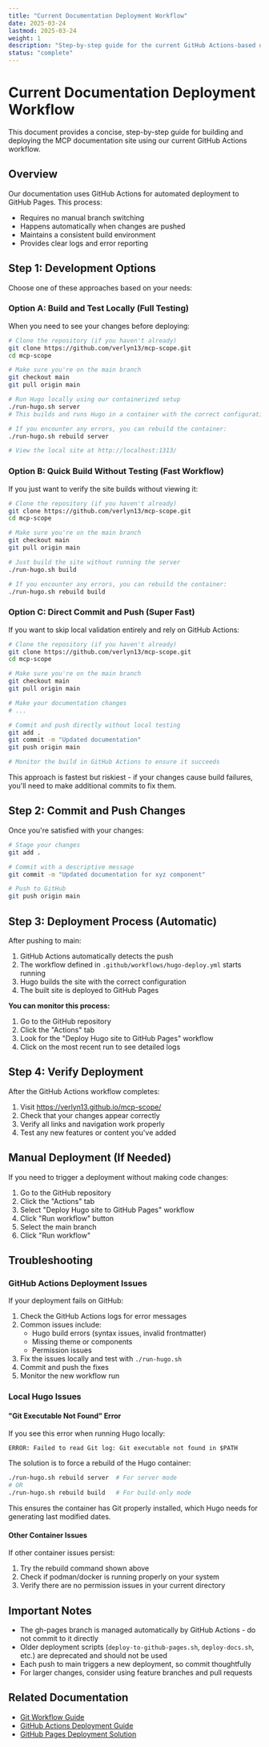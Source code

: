 ```yaml
---
title: "Current Documentation Deployment Workflow"
date: 2025-03-24
lastmod: 2025-03-24
weight: 1
description: "Step-by-step guide for the current GitHub Actions-based deployment workflow"
status: "complete"
---
```


# Current Documentation Deployment Workflow

This document provides a concise, step-by-step guide for building and deploying the MCP documentation site using our current GitHub Actions workflow.

## Overview

Our documentation uses GitHub Actions for automated deployment to GitHub Pages. This process:
- Requires no manual branch switching
- Happens automatically when changes are pushed
- Maintains a consistent build environment
- Provides clear logs and error reporting

## Step 1: Development Options

Choose one of these approaches based on your needs:

### Option A: Build and Test Locally (Full Testing)

When you need to see your changes before deploying:

```bash
# Clone the repository (if you haven't already)
git clone https://github.com/verlyn13/mcp-scope.git
cd mcp-scope

# Make sure you're on the main branch
git checkout main
git pull origin main

# Run Hugo locally using our containerized setup
./run-hugo.sh server
# This builds and runs Hugo in a container with the correct configuration

# If you encounter any errors, you can rebuild the container:
./run-hugo.sh rebuild server

# View the local site at http://localhost:1313/
```

### Option B: Quick Build Without Testing (Fast Workflow)

If you just want to verify the site builds without viewing it:

```bash
# Clone the repository (if you haven't already)
git clone https://github.com/verlyn13/mcp-scope.git
cd mcp-scope

# Make sure you're on the main branch
git checkout main
git pull origin main

# Just build the site without running the server
./run-hugo.sh build

# If you encounter any errors, you can rebuild the container:
./run-hugo.sh rebuild build
```

### Option C: Direct Commit and Push (Super Fast)

If you want to skip local validation entirely and rely on GitHub Actions:

```bash
# Clone the repository (if you haven't already)
git clone https://github.com/verlyn13/mcp-scope.git
cd mcp-scope

# Make sure you're on the main branch
git checkout main
git pull origin main

# Make your documentation changes
# ...

# Commit and push directly without local testing
git add .
git commit -m "Updated documentation"
git push origin main

# Monitor the build in GitHub Actions to ensure it succeeds
```

This approach is fastest but riskiest - if your changes cause build failures, you'll need to make additional commits to fix them.

## Step 2: Commit and Push Changes

Once you're satisfied with your changes:

```bash
# Stage your changes
git add .

# Commit with a descriptive message
git commit -m "Updated documentation for xyz component"

# Push to GitHub
git push origin main
```

## Step 3: Deployment Process (Automatic)

After pushing to main:

1. GitHub Actions automatically detects the push
2. The workflow defined in `.github/workflows/hugo-deploy.yml` starts running
3. Hugo builds the site with the correct configuration
4. The built site is deployed to GitHub Pages

**You can monitor this process:**
1. Go to the GitHub repository
2. Click the "Actions" tab
3. Look for the "Deploy Hugo site to GitHub Pages" workflow
4. Click on the most recent run to see detailed logs

## Step 4: Verify Deployment

After the GitHub Actions workflow completes:

1. Visit https://verlyn13.github.io/mcp-scope/
2. Check that your changes appear correctly
3. Verify all links and navigation work properly
4. Test any new features or content you've added

## Manual Deployment (If Needed)

If you need to trigger a deployment without making code changes:

1. Go to the GitHub repository
2. Click the "Actions" tab
3. Select "Deploy Hugo site to GitHub Pages" workflow
4. Click "Run workflow" button
5. Select the main branch
6. Click "Run workflow"

## Troubleshooting

### GitHub Actions Deployment Issues

If your deployment fails on GitHub:

1. Check the GitHub Actions logs for error messages
2. Common issues include:
   - Hugo build errors (syntax issues, invalid frontmatter)
   - Missing theme or components
   - Permission issues
3. Fix the issues locally and test with `./run-hugo.sh`
4. Commit and push the fixes
5. Monitor the new workflow run

### Local Hugo Issues

#### "Git Executable Not Found" Error

If you see this error when running Hugo locally:
```
ERROR: Failed to read Git log: Git executable not found in $PATH
```

The solution is to force a rebuild of the Hugo container:
```bash
./run-hugo.sh rebuild server  # For server mode
# OR
./run-hugo.sh rebuild build   # For build-only mode
```

This ensures the container has Git properly installed, which Hugo needs for generating last modified dates.

#### Other Container Issues

If other container issues persist:
1. Try the rebuild command shown above
2. Check if podman/docker is running properly on your system
3. Verify there are no permission issues in your current directory

## Important Notes

- The gh-pages branch is managed automatically by GitHub Actions - do not commit to it directly
- Older deployment scripts (`deploy-to-github-pages.sh`, `deploy-docs.sh`, etc.) are deprecated and should not be used
- Each push to main triggers a new deployment, so commit thoughtfully
- For larger changes, consider using feature branches and pull requests

## Related Documentation

- [Git Workflow Guide](/git-workflow/)
- [GitHub Actions Deployment Guide](/project/github-actions-deployment-guide/)
- [GitHub Pages Deployment Solution](/project/github-pages-deployment-solution/)